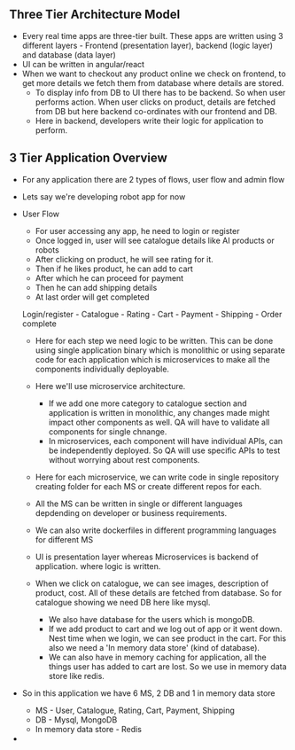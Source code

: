 Three Tier Architecture Model
-
- Every real time apps are three-tier built. These apps are written using 3 different layers - Frontend (presentation layer), backend (logic layer) and database (data layer)
- UI can be written in angular/react
- When we want to checkout any product online we check on frontend, to get more details we fetch them from database where details are stored. 
  - To display info from DB to UI there has to be backend. So when user performs action. When user clicks on product, details are fetched from DB but here backend co-ordinates with our frontend and DB.
  - Here in backend, developers write their logic for application to perform.

3 Tier Application Overview
- 
- For any application there are 2 types of flows, user flow and admin flow
- Lets say we're developing robot app for now

- User Flow
  - For user accessing any app, he need to login or register
  - Once logged in, user will see catalogue details like AI products or robots
  - After clicking on product, he will see rating for it.
  - Then if he likes product, he can add to cart
  - After which he can proceed for payment
  - Then he can add shipping details
  - At last order will get completed
 
  Login/register - Catalogue - Rating - Cart - Payment - Shipping - Order complete

  - Here for each step we need logic to be written. This can be done using single application binary which is monolithic or using separate code for each application which is microservices to make all the components individually deployable.
 
  - Here we'll use microservice architecture.
    - If we add one more category to catalogue section and application is written in monolithic, any changes made might impact other components as well. QA will have to validate all components for single chnange.
    - In microservices, each component will have individual APIs, can be independently deployed. So QA will use specific APIs to test without worrying about rest components.

  - Here for each microservice, we can write code in single repository creating folder for each MS or create different repos for each.
  - All the MS can be written in single or different languages depdending on developer or business requirements.
  - We can also write dockerfiles in different programming languages for different MS
 
  - UI is presentation layer whereas Microservices is backend of application. where logic is written.
  - When we click on catalogue, we can see images, description of product, cost. All of these details are fetched from database. So for catalogue showing we need DB here like mysql.
    - We also have database for the users which is mongoDB.
    - If we add product to cart and we log out of app or it went down. Nest time when we login, we can see product in the cart. For this also we need a 'In memory data store' (kind of database).
    - We can also have in memory caching for application, all the things user has added to cart are lost. So we use in memory data store like redis.
   
- So in this application we have 6 MS, 2 DB and 1 in memory data store
  - MS - User, Catalogue, Rating, Cart, Payment, Shipping
  - DB - Mysql, MongoDB
  - In memory data store - Redis
 
- 
